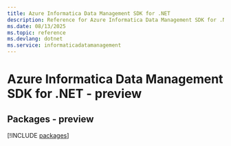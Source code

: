 ```yaml
---
title: Azure Informatica Data Management SDK for .NET
description: Reference for Azure Informatica Data Management SDK for .NET
ms.date: 08/13/2025
ms.topic: reference
ms.devlang: dotnet
ms.service: informaticadatamanagement
---
```

# Azure Informatica Data Management SDK for .NET - preview
## Packages - preview
[!INCLUDE [packages](informatica-data-management-index.md)]
